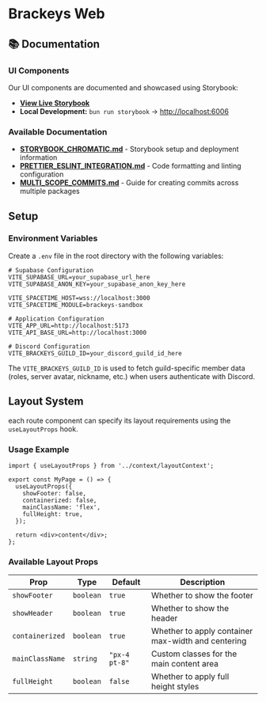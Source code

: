 # Brackeys Web

## 📚 Documentation

### UI Components

Our UI components are documented and showcased using Storybook:

- **[View Live Storybook](https://brackeyscommunity.github.io/brackeys.community/)**
- **Local Development:** `bun run storybook` → [http://localhost:6006](http://localhost:6006)

### Available Documentation

- **[STORYBOOK_CHROMATIC.md](./docs/STORYBOOK_CHROMATIC.md)** - Storybook setup and deployment information
- **[PRETTIER_ESLINT_INTEGRATION.md](./docs/PRETTIER_ESLINT_INTEGRATION.md)** - Code formatting and linting configuration
- **[MULTI_SCOPE_COMMITS.md](./docs/MULTI_SCOPE_COMMITS.md)** - Guide for creating commits across multiple packages

## Setup

### Environment Variables

Create a `.env` file in the root directory with the following variables:

```env
# Supabase Configuration
VITE_SUPABASE_URL=your_supabase_url_here
VITE_SUPABASE_ANON_KEY=your_supabase_anon_key_here

VITE_SPACETIME_HOST=wss://localhost:3000
VITE_SPACETIME_MODULE=brackeys-sandbox

# Application Configuration
VITE_APP_URL=http://localhost:5173
VITE_API_BASE_URL=http://localhost:3000

# Discord Configuration
VITE_BRACKEYS_GUILD_ID=your_discord_guild_id_here
```

The `VITE_BRACKEYS_GUILD_ID` is used to fetch guild-specific member data (roles, server avatar, nickname, etc.) when users authenticate with Discord.

## Layout System

each route component can specify its layout requirements using the `useLayoutProps` hook.

### Usage Example

```tsx
import { useLayoutProps } from '../context/layoutContext';

export const MyPage = () => {
  useLayoutProps({
    showFooter: false,
    containerized: false,
    mainClassName: 'flex',
    fullHeight: true,
  });

  return <div>content</div>;
};
```

### Available Layout Props

| Prop            | Type      | Default       | Description                                        |
| --------------- | --------- | ------------- | -------------------------------------------------- |
| `showFooter`    | `boolean` | `true`        | Whether to show the footer                         |
| `showHeader`    | `boolean` | `true`        | Whether to show the header                         |
| `containerized` | `boolean` | `true`        | Whether to apply container max-width and centering |
| `mainClassName` | `string`  | `"px-4 pt-8"` | Custom classes for the main content area           |
| `fullHeight`    | `boolean` | `false`       | Whether to apply full height styles                |
